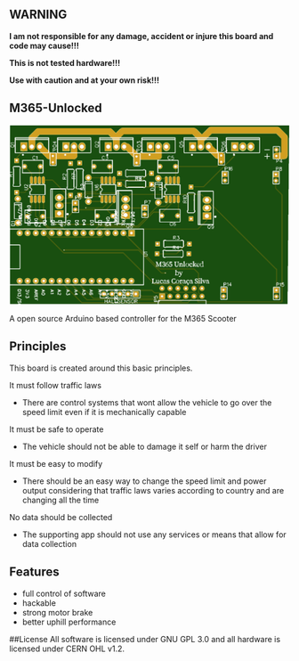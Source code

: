 ## WARNING

**I am not responsible for any damage, accident or injure this board and code may cause!!!**

**This is not tested hardware!!!**

**Use with caution and at your own risk!!!**

## M365-Unlocked

![alt text](https://github.com/LucasCoraca/M365-Unlocked/blob/master/preview.png)

A open source Arduino based controller for the M365 Scooter

## Principles
This board is created around this basic principles.

It must follow traffic laws

  * There are control systems that wont allow the vehicle to go over the speed limit even if it is mechanically capable

It must be safe to operate

  * The vehicle should not be able to damage it self or harm the driver

It must be easy to modify

  * There should be an easy way to change the speed limit and power output considering that traffic laws varies according to country and are changing all the time

No data should be collected

  * The supporting app should not use any services or means that allow for data collection

## Features

* full control of software
* hackable
* strong motor brake
* better uphill performance  

##License
All software is licensed under GNU GPL 3.0 and all hardware is licensed under CERN OHL v1.2.
